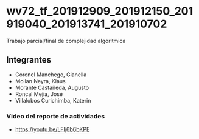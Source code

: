# wv72_tf_201912909_201912150_201919040_201913741_201910702
Trabajo parcial/final de complejidad algoritmica
## Integrantes
  - Coronel Manchego, Gianella
  - Mollan Neyra, Klaus
  - Morante Castañeda, Augusto
  - Roncal Mejía, José
  - Villalobos Curichimba, Katerin
### Video del reporte de actividades
  - https://youtu.be/LFIj6b6bKPE
